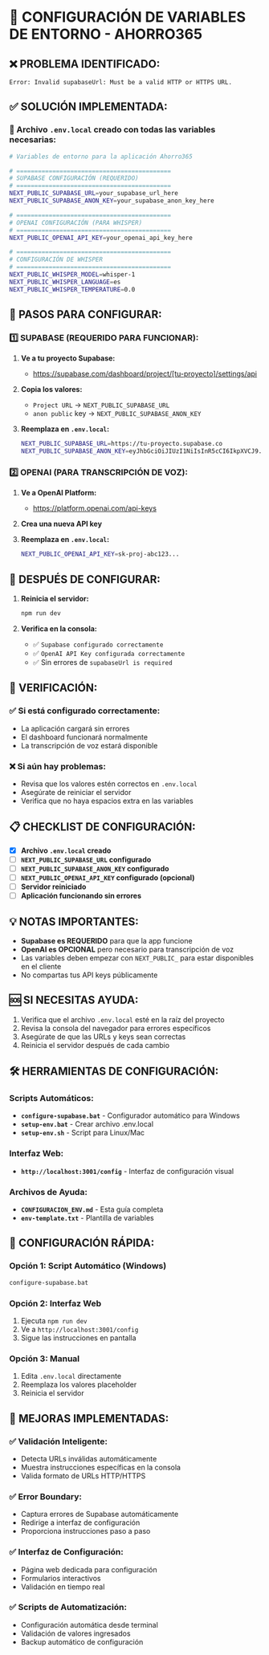 # 🔧 CONFIGURACIÓN DE VARIABLES DE ENTORNO - AHORRO365

## ❌ PROBLEMA IDENTIFICADO:
```
Error: Invalid supabaseUrl: Must be a valid HTTP or HTTPS URL.
```

## ✅ SOLUCIÓN IMPLEMENTADA:

### 📁 Archivo `.env.local` creado con todas las variables necesarias:

```bash
# Variables de entorno para la aplicación Ahorro365

# ===========================================
# SUPABASE CONFIGURACIÓN (REQUERIDO)
# ===========================================
NEXT_PUBLIC_SUPABASE_URL=your_supabase_url_here
NEXT_PUBLIC_SUPABASE_ANON_KEY=your_supabase_anon_key_here

# ===========================================
# OPENAI CONFIGURACIÓN (PARA WHISPER)
# ===========================================
NEXT_PUBLIC_OPENAI_API_KEY=your_openai_api_key_here

# ===========================================
# CONFIGURACIÓN DE WHISPER
# ===========================================
NEXT_PUBLIC_WHISPER_MODEL=whisper-1
NEXT_PUBLIC_WHISPER_LANGUAGE=es
NEXT_PUBLIC_WHISPER_TEMPERATURE=0.0
```

## 🔑 PASOS PARA CONFIGURAR:

### 1️⃣ **SUPABASE (REQUERIDO PARA FUNCIONAR):**

1. **Ve a tu proyecto Supabase:**
   - https://supabase.com/dashboard/project/[tu-proyecto]/settings/api

2. **Copia los valores:**
   - `Project URL` → `NEXT_PUBLIC_SUPABASE_URL`
   - `anon public` key → `NEXT_PUBLIC_SUPABASE_ANON_KEY`

3. **Reemplaza en `.env.local`:**
   ```bash
   NEXT_PUBLIC_SUPABASE_URL=https://tu-proyecto.supabase.co
   NEXT_PUBLIC_SUPABASE_ANON_KEY=eyJhbGciOiJIUzI1NiIsInR5cCI6IkpXVCJ9...
   ```

### 2️⃣ **OPENAI (PARA TRANSCRIPCIÓN DE VOZ):**

1. **Ve a OpenAI Platform:**
   - https://platform.openai.com/api-keys

2. **Crea una nueva API key**

3. **Reemplaza en `.env.local`:**
   ```bash
   NEXT_PUBLIC_OPENAI_API_KEY=sk-proj-abc123...
   ```

## 🚀 DESPUÉS DE CONFIGURAR:

1. **Reinicia el servidor:**
   ```bash
   npm run dev
   ```

2. **Verifica en la consola:**
   - ✅ `Supabase configurado correctamente`
   - ✅ `OpenAI API Key configurada correctamente`
   - ✅ Sin errores de `supabaseUrl is required`

## 🧪 VERIFICACIÓN:

### ✅ **Si está configurado correctamente:**
- La aplicación cargará sin errores
- El dashboard funcionará normalmente
- La transcripción de voz estará disponible

### ❌ **Si aún hay problemas:**
- Revisa que los valores estén correctos en `.env.local`
- Asegúrate de reiniciar el servidor
- Verifica que no haya espacios extra en las variables

## 📋 CHECKLIST DE CONFIGURACIÓN:

- [x] **Archivo `.env.local` creado**
- [ ] **`NEXT_PUBLIC_SUPABASE_URL` configurado**
- [ ] **`NEXT_PUBLIC_SUPABASE_ANON_KEY` configurado**
- [ ] **`NEXT_PUBLIC_OPENAI_API_KEY` configurado (opcional)**
- [ ] **Servidor reiniciado**
- [ ] **Aplicación funcionando sin errores**

## 💡 NOTAS IMPORTANTES:

- **Supabase es REQUERIDO** para que la app funcione
- **OpenAI es OPCIONAL** pero necesario para transcripción de voz
- Las variables deben empezar con `NEXT_PUBLIC_` para estar disponibles en el cliente
- No compartas tus API keys públicamente

## 🆘 SI NECESITAS AYUDA:

1. Verifica que el archivo `.env.local` esté en la raíz del proyecto
2. Revisa la consola del navegador para errores específicos
3. Asegúrate de que las URLs y keys sean correctas
4. Reinicia el servidor después de cada cambio

## 🛠️ HERRAMIENTAS DE CONFIGURACIÓN:

### **Scripts Automáticos:**
- **`configure-supabase.bat`** - Configurador automático para Windows
- **`setup-env.bat`** - Crear archivo .env.local
- **`setup-env.sh`** - Script para Linux/Mac

### **Interfaz Web:**
- **`http://localhost:3001/config`** - Interfaz de configuración visual

### **Archivos de Ayuda:**
- **`CONFIGURACION_ENV.md`** - Esta guía completa
- **`env-template.txt`** - Plantilla de variables

## 🔧 CONFIGURACIÓN RÁPIDA:

### **Opción 1: Script Automático (Windows)**
```bash
configure-supabase.bat
```

### **Opción 2: Interfaz Web**
1. Ejecuta `npm run dev`
2. Ve a `http://localhost:3001/config`
3. Sigue las instrucciones en pantalla

### **Opción 3: Manual**
1. Edita `.env.local` directamente
2. Reemplaza los valores placeholder
3. Reinicia el servidor

## 🎯 MEJORAS IMPLEMENTADAS:

### **✅ Validación Inteligente:**
- Detecta URLs inválidas automáticamente
- Muestra instrucciones específicas en la consola
- Valida formato de URLs HTTP/HTTPS

### **✅ Error Boundary:**
- Captura errores de Supabase automáticamente
- Redirige a interfaz de configuración
- Proporciona instrucciones paso a paso

### **✅ Interfaz de Configuración:**
- Página web dedicada para configuración
- Formularios interactivos
- Validación en tiempo real

### **✅ Scripts de Automatización:**
- Configuración automática desde terminal
- Validación de valores ingresados
- Backup automático de configuración
